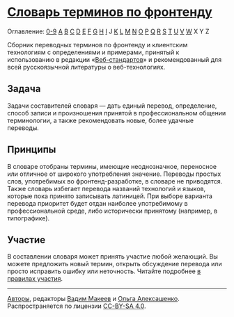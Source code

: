 # [Словарь терминов по фронтенду](dictionary.md)

Оглавление: [0-9](dictionary.md#0-9) [A](dictionary.md#a) [B](dictionary.md#b) [C](dictionary.md#c) [D](dictionary.md#d) [E](dictionary.md#e) [F](dictionary.md#f) [G](dictionary.md#g) [H](dictionary.md#h) [I](dictionary.md#i) J [K](dictionary.md#k) [L](dictionary.md#l) [M](dictionary.md#m) [N](dictionary.md#n) [O](dictionary.md#o) [P](dictionary.md#p) [Q](dictionary.md#q) [R](dictionary.md#r) [S](dictionary.md#s) [T](dictionary.md#t) [U](dictionary.md#u) [V](dictionary.md#v) [W](dictionary.md#w) X Y Z

Сборник переводных терминов по фронтенду и клиентским технологиям с определениями и примерами, принятый к использованию в редакции «[Веб-стандартов](http://web-standards.ru)» и рекомендованный для всей русскоязычной литературы о веб-технологиях.

## Задача

Задачи составителей словаря — дать единый перевод, определение, способ записи и произношения принятой в профессиональном общении терминологии, а также рекомендовать новые, более удачные переводы.

## Принципы

В словаре отобраны термины, имеющие неоднозначное, переносное или отличное от широкого употребления значение. Переводы простых слов, употребимых во фронтенд-разработке, в словаре не приводятся. Также словарь избегает перевода названий технологий и языков, которые пока принято записывать латиницей. При выборе варианта перевода приоритет будет отдан наиболее употребимому в профессиональной среде, либо исторически принятому (например, в типографике).

## Участие

В составлении словаря может принять участие любой желающий. Вы можете предложить новый термин, открыть обсуждение перевода или просто исправить ошибку или неточность. Читайте подробнее [в правилах участия](CONTRIBUTING.md).

---
[Авторы](https://github.com/web-standards-ru/dictionary/graphs/contributors), редакторы [Вадим Макеев](http://pepelsbey.net) и [Ольга Алексашенко](http://engelside.net/portfolio/). Распространяется по лицензии [CC-BY-SA 4.0](https://creativecommons.org/licenses/by-sa/4.0/deed.ru).
